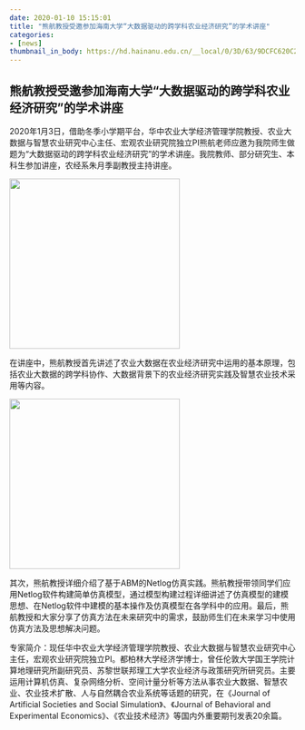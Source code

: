 ```yaml
---
date: 2020-01-10 15:15:01
title: "熊航教授受邀参加海南大学“大数据驱动的跨学科农业经济研究”的学术讲座"
categories:
- [news]
thumbnail_in_body: https://hd.hainanu.edu.cn/__local/0/3D/63/9DCFC620C2C48ABDBA4BAFCDDE4_D124EF9C_4FEAF.png?e=.png
---
```

## <div class="post_flex_center_center">熊航教授受邀参加海南大学“大数据驱动的跨学科农业经济研究”的学术讲座</div>

2020年1月3日，借助冬季小学期平台，华中农业大学经济管理学院教授、农业大数据与智慧农业研究中心主任、宏观农业研究院独立PI熊航老师应邀为我院师生做题为“大数据驱动的跨学科农业经济研究”的学术讲座。我院教师、部分研究生、本科生参加讲座，农经系朱月季副教授主持讲座。

<div class="p_center">
<img class="post_block-item" style="width: 300px" src="https://hd.hainanu.edu.cn/__local/0/3D/63/9DCFC620C2C48ABDBA4BAFCDDE4_D124EF9C_4FEAF.png?e=.png"/>
</div>

在讲座中，熊航教授首先讲述了农业大数据在农业经济研究中运用的基本原理，包括农业大数据的跨学科协作、大数据背景下的农业经济研究实践及智慧农业技术采用等内容。

<div class="p_center">
<img class="post_block-item" style="width: 300px" src="https://hd.hainanu.edu.cn/__local/7/6B/EC/97E8BEFC67E78DC5FE3BB009159_2C32BC3E_586EC.png?e=.png"/>
</div>

其次，熊航教授详细介绍了基于ABM的Netlog仿真实践。熊航教授带领同学们应用Netlog软件构建简单仿真模型，通过模型构建过程详细讲述了仿真模型的建模思想、在Netlog软件中建模的基本操作及仿真模型在各学科中的应用。最后，熊航教授和大家分享了仿真方法在未来研究中的需求，鼓励师生们在未来学习中使用仿真方法及思想解决问题。

专家简介：现任华中农业大学经济管理学院教授、农业大数据与智慧农业研究中心主任，宏观农业研究院独立PI。都柏林大学经济学博士，曾任伦敦大学国王学院计算地理研究所副研究员、苏黎世联邦理工大学农业经济与政策研究所研究员。主要运用计算机仿真、复杂网络分析、空间计量分析等方法从事农业大数据、智慧农业、农业技术扩散、人与自然耦合农业系统等话题的研究，在《Journal of Artificial Societies and Social Simulation》、《Journal of Behavioral and Experimental Economics》、《农业技术经济》等国内外重要期刊发表20余篇。
